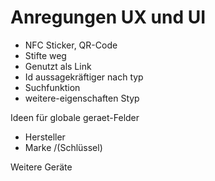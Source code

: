 Anregungen UX und UI
====================

- NFC Sticker, QR-Code
- Stifte weg
- Genutzt als Link
- Id aussagekräftiger nach typ
- Suchfunktion
- weitere-eigenschaften Styp



Ideen für globale geraet-Felder
- Hersteller
- Marke /(Schlüssel)


Weitere Geräte